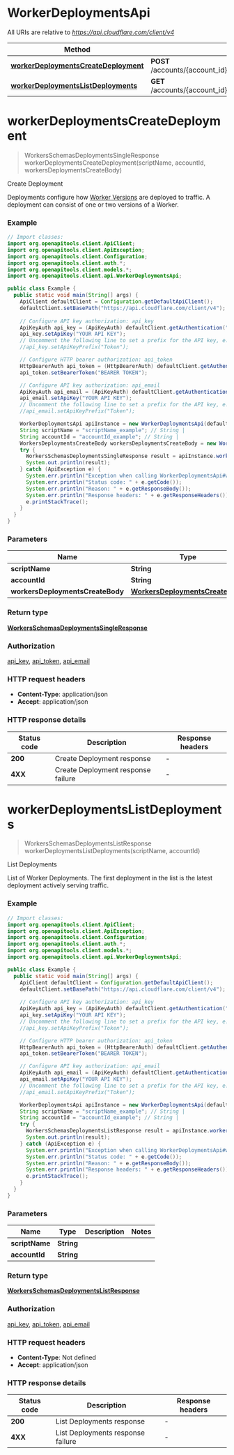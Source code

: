 # WorkerDeploymentsApi

All URIs are relative to *https://api.cloudflare.com/client/v4*

| Method | HTTP request | Description |
|------------- | ------------- | -------------|
| [**workerDeploymentsCreateDeployment**](WorkerDeploymentsApi.md#workerDeploymentsCreateDeployment) | **POST** /accounts/{account_id}/workers/scripts/{script_name}/deployments | Create Deployment |
| [**workerDeploymentsListDeployments**](WorkerDeploymentsApi.md#workerDeploymentsListDeployments) | **GET** /accounts/{account_id}/workers/scripts/{script_name}/deployments | List Deployments |


<a id="workerDeploymentsCreateDeployment"></a>
# **workerDeploymentsCreateDeployment**
> WorkersSchemasDeploymentsSingleResponse workerDeploymentsCreateDeployment(scriptName, accountId, workersDeploymentsCreateBody)

Create Deployment

Deployments configure how [Worker Versions](https://developers.cloudflare.com/api/operations/worker-versions-list-versions) are deployed to traffic. A deployment can consist of one or two versions of a Worker.

### Example
```java
// Import classes:
import org.openapitools.client.ApiClient;
import org.openapitools.client.ApiException;
import org.openapitools.client.Configuration;
import org.openapitools.client.auth.*;
import org.openapitools.client.models.*;
import org.openapitools.client.api.WorkerDeploymentsApi;

public class Example {
  public static void main(String[] args) {
    ApiClient defaultClient = Configuration.getDefaultApiClient();
    defaultClient.setBasePath("https://api.cloudflare.com/client/v4");
    
    // Configure API key authorization: api_key
    ApiKeyAuth api_key = (ApiKeyAuth) defaultClient.getAuthentication("api_key");
    api_key.setApiKey("YOUR API KEY");
    // Uncomment the following line to set a prefix for the API key, e.g. "Token" (defaults to null)
    //api_key.setApiKeyPrefix("Token");

    // Configure HTTP bearer authorization: api_token
    HttpBearerAuth api_token = (HttpBearerAuth) defaultClient.getAuthentication("api_token");
    api_token.setBearerToken("BEARER TOKEN");

    // Configure API key authorization: api_email
    ApiKeyAuth api_email = (ApiKeyAuth) defaultClient.getAuthentication("api_email");
    api_email.setApiKey("YOUR API KEY");
    // Uncomment the following line to set a prefix for the API key, e.g. "Token" (defaults to null)
    //api_email.setApiKeyPrefix("Token");

    WorkerDeploymentsApi apiInstance = new WorkerDeploymentsApi(defaultClient);
    String scriptName = "scriptName_example"; // String | 
    String accountId = "accountId_example"; // String | 
    WorkersDeploymentsCreateBody workersDeploymentsCreateBody = new WorkersDeploymentsCreateBody(); // WorkersDeploymentsCreateBody | 
    try {
      WorkersSchemasDeploymentsSingleResponse result = apiInstance.workerDeploymentsCreateDeployment(scriptName, accountId, workersDeploymentsCreateBody);
      System.out.println(result);
    } catch (ApiException e) {
      System.err.println("Exception when calling WorkerDeploymentsApi#workerDeploymentsCreateDeployment");
      System.err.println("Status code: " + e.getCode());
      System.err.println("Reason: " + e.getResponseBody());
      System.err.println("Response headers: " + e.getResponseHeaders());
      e.printStackTrace();
    }
  }
}
```

### Parameters

| Name | Type | Description  | Notes |
|------------- | ------------- | ------------- | -------------|
| **scriptName** | **String**|  | |
| **accountId** | **String**|  | |
| **workersDeploymentsCreateBody** | [**WorkersDeploymentsCreateBody**](WorkersDeploymentsCreateBody.md)|  | |

### Return type

[**WorkersSchemasDeploymentsSingleResponse**](WorkersSchemasDeploymentsSingleResponse.md)

### Authorization

[api_key](../README.md#api_key), [api_token](../README.md#api_token), [api_email](../README.md#api_email)

### HTTP request headers

 - **Content-Type**: application/json
 - **Accept**: application/json

### HTTP response details
| Status code | Description | Response headers |
|-------------|-------------|------------------|
| **200** | Create Deployment response |  -  |
| **4XX** | Create Deployment response failure |  -  |

<a id="workerDeploymentsListDeployments"></a>
# **workerDeploymentsListDeployments**
> WorkersSchemasDeploymentsListResponse workerDeploymentsListDeployments(scriptName, accountId)

List Deployments

List of Worker Deployments. The first deployment in the list is the latest deployment actively serving traffic.

### Example
```java
// Import classes:
import org.openapitools.client.ApiClient;
import org.openapitools.client.ApiException;
import org.openapitools.client.Configuration;
import org.openapitools.client.auth.*;
import org.openapitools.client.models.*;
import org.openapitools.client.api.WorkerDeploymentsApi;

public class Example {
  public static void main(String[] args) {
    ApiClient defaultClient = Configuration.getDefaultApiClient();
    defaultClient.setBasePath("https://api.cloudflare.com/client/v4");
    
    // Configure API key authorization: api_key
    ApiKeyAuth api_key = (ApiKeyAuth) defaultClient.getAuthentication("api_key");
    api_key.setApiKey("YOUR API KEY");
    // Uncomment the following line to set a prefix for the API key, e.g. "Token" (defaults to null)
    //api_key.setApiKeyPrefix("Token");

    // Configure HTTP bearer authorization: api_token
    HttpBearerAuth api_token = (HttpBearerAuth) defaultClient.getAuthentication("api_token");
    api_token.setBearerToken("BEARER TOKEN");

    // Configure API key authorization: api_email
    ApiKeyAuth api_email = (ApiKeyAuth) defaultClient.getAuthentication("api_email");
    api_email.setApiKey("YOUR API KEY");
    // Uncomment the following line to set a prefix for the API key, e.g. "Token" (defaults to null)
    //api_email.setApiKeyPrefix("Token");

    WorkerDeploymentsApi apiInstance = new WorkerDeploymentsApi(defaultClient);
    String scriptName = "scriptName_example"; // String | 
    String accountId = "accountId_example"; // String | 
    try {
      WorkersSchemasDeploymentsListResponse result = apiInstance.workerDeploymentsListDeployments(scriptName, accountId);
      System.out.println(result);
    } catch (ApiException e) {
      System.err.println("Exception when calling WorkerDeploymentsApi#workerDeploymentsListDeployments");
      System.err.println("Status code: " + e.getCode());
      System.err.println("Reason: " + e.getResponseBody());
      System.err.println("Response headers: " + e.getResponseHeaders());
      e.printStackTrace();
    }
  }
}
```

### Parameters

| Name | Type | Description  | Notes |
|------------- | ------------- | ------------- | -------------|
| **scriptName** | **String**|  | |
| **accountId** | **String**|  | |

### Return type

[**WorkersSchemasDeploymentsListResponse**](WorkersSchemasDeploymentsListResponse.md)

### Authorization

[api_key](../README.md#api_key), [api_token](../README.md#api_token), [api_email](../README.md#api_email)

### HTTP request headers

 - **Content-Type**: Not defined
 - **Accept**: application/json

### HTTP response details
| Status code | Description | Response headers |
|-------------|-------------|------------------|
| **200** | List Deployments response |  -  |
| **4XX** | List Deployments response failure |  -  |

